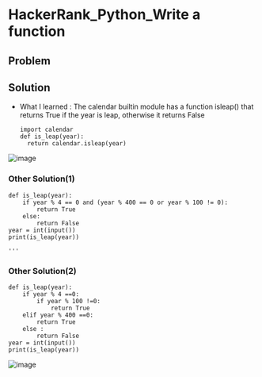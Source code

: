 # HackerRank_Python_Write a function

## Problem

## Solution
* What I learned : The calendar builtin module has a function isleap() that returns True if the year is leap, otherwise it returns False

      import calendar
      def is_leap(year):
        return calendar.isleap(year)
        
![image](https://user-images.githubusercontent.com/99947811/169516256-eb2c081b-8c77-4db6-a9be-c151cfee16ae.png)


### Other Solution(1)
    
    def is_leap(year):
        if year % 4 == 0 and (year % 400 == 0 or year % 100 != 0):
            return True
        else:
            return False
    year = int(input())
    print(is_leap(year))

    '''

### Other Solution(2)

    def is_leap(year):
        if year % 4 ==0:
            if year % 100 !=0:
                return True
        elif year % 400 ==0:
            return True
        else :
            return False
    year = int(input())
    print(is_leap(year))
    
    
    
![image](https://user-images.githubusercontent.com/99947811/169520214-ffb60a24-4676-4a9d-bee9-0df9c183469d.png)

